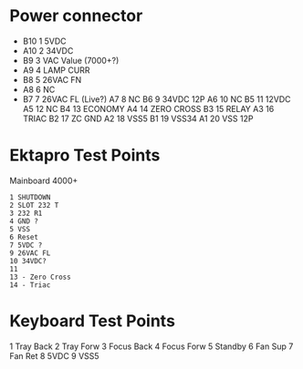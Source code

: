
# Power connector 

* B10 1   5VDC
* A10 2   34VDC
* B9  3   VAC Value (7000+?)
* A9  4   LAMP CURR
* B8  5   26VAC FN
* A8  6   NC
* B7  7   26VAC FL (Live?)
A7  8   NC
B6  9   34VDC 12P
A6  10  NC
B5  11  12VDC
A5  12  NC
B4  13  ECONOMY
A4  14  ZERO CROSS
B3  15  RELAY
A3  16  TRIAC
B2  17  ZC GND
A2  18  VSS5
B1  19  VSS34
A1  20  VSS 12P


# Ektapro Test Points
Mainboard 4000+

```
1 SHUTDOWN
2 SLOT 232 T
3 232 R1
4 GND ?
5 VSS
6 Reset
7 5VDC ?
9 26VAC FL 
10 34VDC?
11
13 - Zero Cross
14 - Triac
```


# Keyboard Test Points

1 Tray Back
2 Tray Forw
3 Focus Back
4 Focus Forw
5 Standby
6 Fan Sup
7 Fan Ret
8 5VDC
9 VSS5
